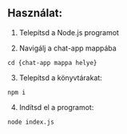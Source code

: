 ## Használat:

1. Telepítsd a Node.js programot

2. Navigálj a chat-app mappába

```
cd {chat-app mappa helye}
```

3. Telepítsd a könyvtárakat:

```
npm i
```

4. Indítsd el a programot:

```
node index.js
```
